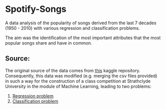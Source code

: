 # Spotify-Songs
A data analysis of the popularity of songs derived from the last 7 decades (1950 - 2010) with various regression and classification problems. 

The aim was the identification of the most important attributes that the most popular songs share and have in common.

## Source:
The original source of the data comes from [this](https://www.kaggle.com/cnic92/spotify-past-decades-songs-50s10s) kaggle repository. Consequently, this data was modified (e.g. merging the csv files provided) in such a way for the construction of a class competition at Strathclyde University in the module of Machine Learning, leading to two problems: 
1) [Regression problem](https://www.kaggle.com/c/cs98x-spotify-regression/overview)
2) [Classification problem](https://www.kaggle.com/c/cs98xspotifyclassification)





